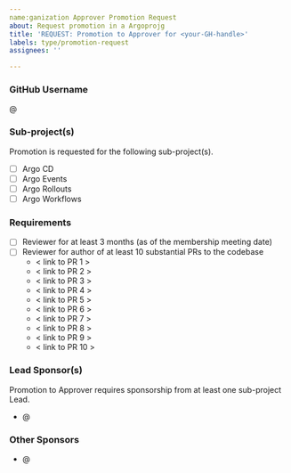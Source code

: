 ```yaml
---
name:ganization Approver Promotion Request
about: Request promotion in a Argoprojg
title: 'REQUEST: Promotion to Approver for <your-GH-handle>'
labels: type/promotion-request
assignees: ''

---
```


<!--
IMPORTANT: A request for promotion to Approver should be initiated by an Approver a Lead. After the Approver Lead recommends promotion, the nominee should fill out this template and open an issue, listing the initiator as one of their sponsors.
-->

### GitHub Username

@<your-GH-handle>

### Sub-project(s)

Promotion is requested for the following sub-project(s).

- [ ] Argo CD
- [ ] Argo Events
- [ ] Argo Rollouts
- [ ] Argo Workflows

### Requirements


- [ ] Reviewer for at least 3 months (as of the membership meeting date)
- [ ] Reviewer for author of at least 10 substantial PRs to the codebase
   - < link to PR 1 >
   - < link to PR 2 >
   - < link to PR 3 >
   - < link to PR 4 >
   - < link to PR 5 >
   - < link to PR 6 >
   - < link to PR 7 >
   - < link to PR 8 >
   - < link to PR 9 >
   - < link to PR 10 >

### Lead Sponsor(s)

Promotion to Approver requires sponsorship from at least one sub-project Lead.

- @<sponsor-1>

### Other Sponsors

- @<sponsor-1>
